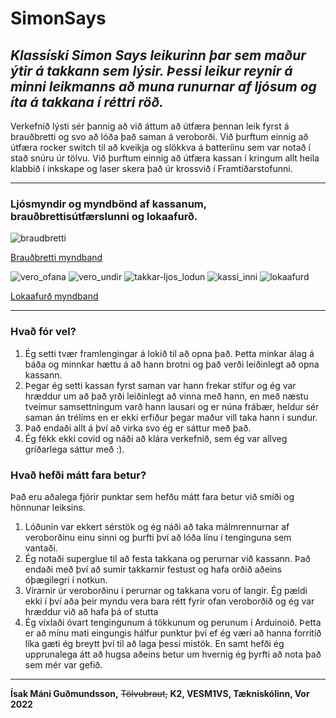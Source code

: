 # SimonSays

## *Klassíski Simon Says leikurinn þar sem maður ýtir á takkann sem lýsir. Þessi leikur reynir á minni leikmanns að muna runurnar af ljósum og íta á takkana í réttri röð.*

Verkefnið lýsti sér þannig að við áttum að útfæra þennan leik fyrst á brauðbretti og svo að lóða það saman á veroborði. Við þurftum einnig að útfæra rocker switch til að kveikja og slökkva á batteríinu sem var notað í stað snúru úr tölvu. Við þurftum einnig að útfæra kassan í kringum allt heila klabbið í inkskape og laser skera það úr krossvið í Framtíðarstofunni.

---

### Ljósmyndir og myndbönd af kassanum, brauðbrettisútfærslunni og lokaafurð.

![braudbretti](https://user-images.githubusercontent.com/34522977/152983606-2e970b6d-2575-483c-9ea7-e22afafeada8.jpg)

[Brauðbretti myndband](https://youtu.be/CsZ5UES0ric)

![vero_ofana](https://user-images.githubusercontent.com/34522977/152985284-849a446e-96e3-4fa2-8a69-9bc4e432dbbe.jpg)
![vero_undir](https://user-images.githubusercontent.com/34522977/152985291-93d84e9b-bafc-40a0-9a5d-bfbf31449852.jpg)
![takkar-ljos_lodun](https://user-images.githubusercontent.com/34522977/152985347-335e7d07-700f-48e2-990c-28a6e65cd14a.jpg)
![kassi_inni](https://user-images.githubusercontent.com/34522977/152985308-4df4546f-07a9-4fbc-a3a8-5d0af90554c3.jpg)
![lokaafurd](https://user-images.githubusercontent.com/34522977/152983573-69c5fd2e-4ad7-4f8f-ad4d-f75612105bd1.jpg)

[Lokaafurð myndband](https://youtu.be/1Ev0W0z_z-8)

---

### Hvað fór vel?

1. Ég setti tvær framlengingar á lokið til að opna það. Þetta minkar álag á báða og minnkar hættu á að hann brotni og það verði leiðinlegt að opna kassann.
2. Þegar ég setti kassan fyrst saman var hann frekar stífur og ég var hræddur um að það yrði leiðinlegt að vinna með hann, en með næstu tveimur samsettningum varð hann lausari og er núna frábær, heldur sér saman án trélíms en er ekki erfiður þegar maður vill taka hann í sundur.
3. Það endaði allt á því að virka svo ég er sáttur með það.
4. Ég fékk ekki covid og náði að klára verkefnið, sem ég var allveg gríðarlega sáttur með :).


### Hvað hefði mátt fara betur? 
Það eru aðalega fjórir punktar sem hefðu mátt fara betur við smíði og hönnunar leiksins.

1. Lóðunin var ekkert sérstök og ég náði að taka málmrennurnar af veroborðinu einu sinni og þurfti því að lóða línu í tenginguna sem vantaði.
2. Ég notaði superglue til að festa takkana og perurnar við kassann. Það endaði með því að sumir takkarnir festust og hafa orðið aðeins óþægilegri í notkun.
3. Vírarnir úr veroborðinu í perurnar og takkana voru of langir. Ég pældi ekki í því aða þeir myndu vera bara rétt fyrir ofan veroborðið og ég var hræddur við að hafa þá of stutta
4. Ég víxlaði óvart tengingunum á tökkunum og perunum í Arduinoið. Þetta er að mínu mati eingungis hálfur punktur því ef ég væri að hanna forritið líka gæti ég breytt því til að laga þessi mistök. En samt hefði ég upprunalega átt að hugsa aðeins betur um hvernig ég þyrfti að nota það sem mér var gefið.

---

**Ísak Máni Guðmundsson,** ~~Tölvubraut,~~ **K2, VESM1VS, Tækniskólinn, Vor 2022**
